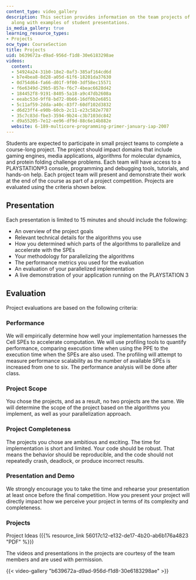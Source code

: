 ```yaml
---
content_type: video_gallery
description: This section provides information on the team projects of the course
  along with examples of student presentations.
is_media_gallery: true
learning_resource_types:
- Projects
ocw_type: CourseSection
title: Projects
uid: b639672a-d9ad-956d-f1d8-30e6183298ae
videos:
  content:
  - 54924a24-31b0-18e2-0af3-385af164cd6d
  - b7e4bea8-8d28-a05d-61f6-18201da37630
  - 0d754d64-fa66-d01f-9f00-3df58ec15571
  - f6e6349d-29b5-857e-f6c7-4beac6628d42
  - 184452f8-9191-8405-5a18-a9c47db2608a
  - eeabc53d-9ff8-bd72-0b66-16df0b2e6851
  - 5c11af59-2dda-a40c-83f7-60df102d3832
  - d6d23ff4-e90b-60cb-2c11-e23c582e7787
  - 35c7c83d-fbe3-3594-9b24-c3b7103dc842
  - d9a55205-7e12-ee96-df9d-88c6e14b882e
  website: 6-189-multicore-programming-primer-january-iap-2007
---
```


Students are expected to participate in small project teams to complete a course-long project. The project should impact domains that include gaming engines, media applications, algorithms for molecular dynamics, and protein folding challenge problems. Each team will have access to a PLAYSTATION®3 console, programming and debugging tools, tutorials, and hands-on help. Each project team will present and demonstrate their work at the end of the course as part of a project competition. Projects are evaluated using the criteria shown below.

Presentation
------------

Each presentation is limited to 15 minutes and should include the following:

*   An overview of the project goals
*   Relevant technical details for the algorithms you use
*   How you determined which parts of the algorithms to parallelize and accelerate with the SPEs
*   Your methodology for parallelizing the algorithms
*   The performance metrics you used for the evaluation
*   An evaluation of your parallelized implementation
*   A live demonstration of your application running on the PLAYSTATION 3

Evaluation
----------

Project evaluations are based on the following criteria:

### Performance

We will empirically determine how well your implementation harnesses the Cell SPEs to accelerate computation. We will use profiling tools to quantify performance, comparing execution time when using the PPE to the execution time when the SPEs are also used. The profiling will attempt to measure performance scalability as the number of available SPEs is increased from one to six. The performance analysis will be done after class.

### Project Scope

You chose the projects, and as a result, no two projects are the same. We will determine the scope of the project based on the algorithms you implement, as well as your parallelization approach.

### Project Completeness

The projects you chose are ambitious and exciting. The time for implementation is short and limited. Your code should be robust. That means the behavior should be reproducible, and the code should not repeatedly crash, deadlock, or produce incorrect results.

### Presentation and Demo

We strongly encourage you to take the time and rehearse your presentation at least once before the final competition. How you present your project will directly impact how we perceive your project in terms of its complexity and completeness.

### Projects

Project Ideas ({{% resource_link 56017c12-e132-de17-4b20-ab6b176a4823 "PDF" %}})

The videos and presentations in the projects are courtesy of the team members and are used with permission.

{{< video-gallery "b639672a-d9ad-956d-f1d8-30e6183298ae" >}}

